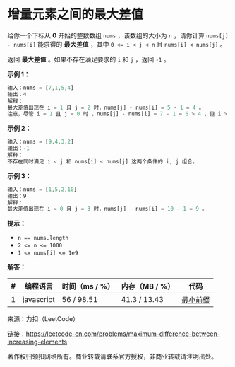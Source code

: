 # 增量元素之间的最大差值

给你一个下标从 **0** 开始的整数数组 `nums` ，该数组的大小为 `n` ，请你计算 `nums[j] - nums[i]` 能求得的 **最大差值** ，其中 `0 <= i < j < n` 且 `nums[i] < nums[j]` 。

返回 **最大差值** 。如果不存在满足要求的 `i` 和 `j` ，返回 `-1` 。

**示例 1：**

``` javascript
输入：nums = [7,1,5,4]
输出：4
解释：
最大差值出现在 i = 1 且 j = 2 时，nums[j] - nums[i] = 5 - 1 = 4 。
注意，尽管 i = 1 且 j = 0 时 ，nums[j] - nums[i] = 7 - 1 = 6 > 4 ，但 i > j 不满足题面要求，所以 6 不是有效的答案。
```

**示例 2：**

``` javascript
输入：nums = [9,4,3,2]
输出：-1
解释：
不存在同时满足 i < j 和 nums[i] < nums[j] 这两个条件的 i, j 组合。
```

**示例 3：**

``` javascript
输入：nums = [1,5,2,10]
输出：9
解释：
最大差值出现在 i = 0 且 j = 3 时，nums[j] - nums[i] = 10 - 1 = 9 。
```

**提示：**

- `n == nums.length`
- `2 <= n <= 1000`
- `1 <= nums[i] <= 1e9`

**解答：**

**#**|**编程语言**|**时间（ms / %）**|**内存（MB / %）**|**代码**
--|--|--|--|--
1|javascript|56 / 98.51|41.3 / 13.43|[最小前缀](./javascript/ac_v1.js)

来源：力扣（LeetCode）

链接：https://leetcode-cn.com/problems/maximum-difference-between-increasing-elements

著作权归领扣网络所有。商业转载请联系官方授权，非商业转载请注明出处。

